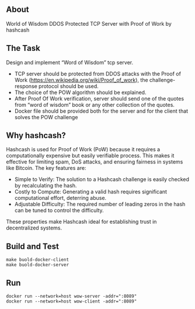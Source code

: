 ## About

World of Wisdom DDOS Protected TCP Server with Proof of Work by hashcash

## The Task

Design and implement “Word of Wisdom” tcp server.
- TCP server should be protected from DDOS attacks with the Proof of Work (https://en.wikipedia.org/wiki/Proof_of_work), the challenge-response protocol should be used.
- The choice of the POW algorithm should be explained.
- After Proof Of Work verification, server should send one of the quotes from “word of wisdom” book or any other collection of the quotes.
- Docker file should be provided both for the server and for the client that solves the POW challenge

## Why hashcash?

Hashcash is used for Proof of Work (PoW) because it requires a computationally expensive but easily verifiable process. This makes it effective for limiting spam, DoS attacks, and ensuring fairness in systems like Bitcoin. The key features are:

- Simple to Verify: The solution to a Hashcash challenge is easily checked by recalculating the hash.
- Costly to Compute: Generating a valid hash requires significant computational effort, deterring abuse.
- Adjustable Difficulty: The required number of leading zeros in the hash can be tuned to control the difficulty.

These properties make Hashcash ideal for establishing trust in decentralized systems.

## Build and Test

```shell
make buold-docker-client
make buold-docker-server
```

## Run

```shell
docker run --network=host wow-server -addr=":8089"
docker run --network=host wow-client -addr=":8089"
```